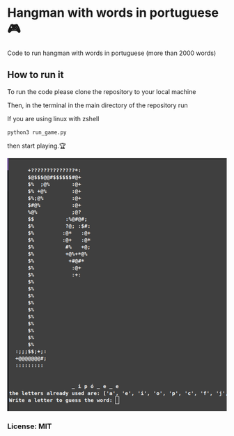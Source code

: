 # Hangman with words in portuguese 🎮

Code to run hangman with words in portuguese (more than 2000 words)


## How to run it
To run the code please clone the repository to your local machine

Then, in the terminal in the main directory of the repository run

If you are using linux with zshell

    python3 run_game.py
    
    

then start playing.🏆


![screenshot of the game](./Archives/screenshot.png)


### License: MIT




